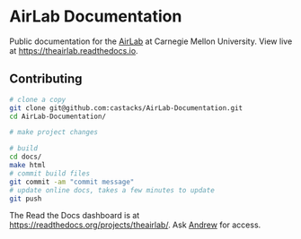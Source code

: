 # AirLab Documentation
Public documentation for the [AirLab](http://theairlab.org/) at Carnegie Mellon University. View live at https://theairlab.readthedocs.io.

## Contributing
```bash
# clone a copy
git clone git@github.com:castacks/AirLab-Documentation.git
cd AirLab-Documentation/

# make project changes

# build
cd docs/
make html
# commit build files
git commit -am "commit message"
# update online docs, takes a few minutes to update
git push
```

The Read the Docs dashboard is at https://readthedocs.org/projects/theairlab/. Ask [Andrew](http://theairlab.org/team/andrew_jong/) for access.
